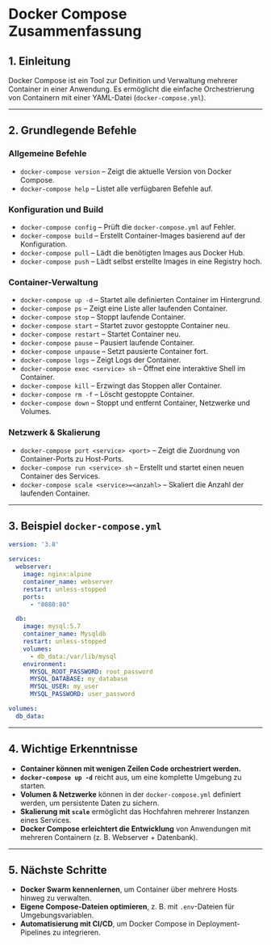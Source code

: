 # Docker Compose Zusammenfassung

## 1. Einleitung
Docker Compose ist ein Tool zur Definition und Verwaltung mehrerer Container in einer Anwendung. Es ermöglicht die einfache Orchestrierung von Containern mit einer YAML-Datei (`docker-compose.yml`).

---

## 2. Grundlegende Befehle

### **Allgemeine Befehle**
- `docker-compose version` – Zeigt die aktuelle Version von Docker Compose.
- `docker-compose help` – Listet alle verfügbaren Befehle auf.

### **Konfiguration und Build**
- `docker-compose config` – Prüft die `docker-compose.yml` auf Fehler.
- `docker-compose build` – Erstellt Container-Images basierend auf der Konfiguration.
- `docker-compose pull` – Lädt die benötigten Images aus Docker Hub.
- `docker-compose push` – Lädt selbst erstellte Images in eine Registry hoch.

### **Container-Verwaltung**
- `docker-compose up -d` – Startet alle definierten Container im Hintergrund.
- `docker-compose ps` – Zeigt eine Liste aller laufenden Container.
- `docker-compose stop` – Stoppt laufende Container.
- `docker-compose start` – Startet zuvor gestoppte Container neu.
- `docker-compose restart` – Startet Container neu.
- `docker-compose pause` – Pausiert laufende Container.
- `docker-compose unpause` – Setzt pausierte Container fort.
- `docker-compose logs` – Zeigt Logs der Container.
- `docker-compose exec <service> sh` – Öffnet eine interaktive Shell im Container.
- `docker-compose kill` – Erzwingt das Stoppen aller Container.
- `docker-compose rm -f` – Löscht gestoppte Container.
- `docker-compose down` – Stoppt und entfernt Container, Netzwerke und Volumes.

### **Netzwerk & Skalierung**
- `docker-compose port <service> <port>` – Zeigt die Zuordnung von Container-Ports zu Host-Ports.
- `docker-compose run <service> sh` – Erstellt und startet einen neuen Container des Services.
- `docker-compose scale <service>=<anzahl>` – Skaliert die Anzahl der laufenden Container.

---

## 3. Beispiel `docker-compose.yml`

```yaml
version: '3.8'

services:
  webserver:
    image: nginx:alpine
    container_name: webserver
    restart: unless-stopped
    ports:
      - "8080:80"

  db:
    image: mysql:5.7
    container_name: Mysqldb
    restart: unless-stopped
    volumes:
      - db_data:/var/lib/mysql
    environment:
      MYSQL_ROOT_PASSWORD: root_password
      MYSQL_DATABASE: my_database
      MYSQL_USER: my_user
      MYSQL_PASSWORD: user_password

volumes:
  db_data:
```

---

## 4. Wichtige Erkenntnisse
- **Container können mit wenigen Zeilen Code orchestriert werden.**
- **`docker-compose up -d`** reicht aus, um eine komplette Umgebung zu starten.
- **Volumen & Netzwerke** können in der `docker-compose.yml` definiert werden, um persistente Daten zu sichern.
- **Skalierung mit `scale`** ermöglicht das Hochfahren mehrerer Instanzen eines Services.
- **Docker Compose erleichtert die Entwicklung** von Anwendungen mit mehreren Containern (z. B. Webserver + Datenbank).

---

## 5. Nächste Schritte
- **Docker Swarm kennenlernen**, um Container über mehrere Hosts hinweg zu verwalten.
- **Eigene Compose-Dateien optimieren**, z. B. mit `.env`-Dateien für Umgebungsvariablen.
- **Automatisierung mit CI/CD**, um Docker Compose in Deployment-Pipelines zu integrieren.

